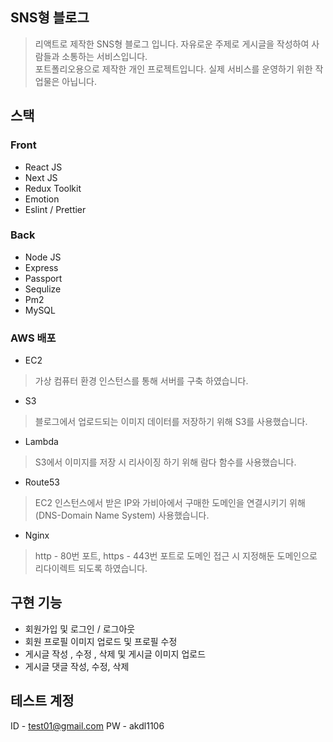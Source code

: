 ## SNS형 블로그
>리액트로 제작한 SNS형 블로그 입니다. 자유로운 주제로 게시글을 작성하여 사람들과 소통하는 서비스입니다.  
포트폴리오용으로 제작한 개인 프로젝트입니다. 실제 서비스를 운영하기 위한 작업물은 아닙니다.

## 스택

### Front
- React JS
- Next JS
- Redux Toolkit
- Emotion
- Eslint / Prettier

### Back
- Node JS
- Express
- Passport
- Sequlize
- Pm2
- MySQL

### AWS 배포
- EC2
>가상 컴퓨터 환경 인스턴스를 통해 서버를 구축 하였습니다.
- S3
>블로그에서 업로드되는 이미지 데이터를 저장하기 위해 S3를 사용했습니다.
- Lambda
>S3에서 이미지를 저장 시 리사이징 하기 위해 람다 함수를 사용했습니다.
- Route53
>EC2 인스턴스에서 받은 IP와 가비아에서 구매한 도메인을 연결시키기 위해(DNS-Domain Name System) 사용했습니다.
- Nginx
>http - 80번 포트, https - 443번 포트로 도메인 접근 시 지정해둔 도메인으로 리다이렉트 되도록 하였습니다.

## 구현 기능
- 회원가입 및 로그인 / 로그아웃
- 회원 프로필 이미지 업로드 및 프로필 수정
- 게시글 작성 , 수정 , 삭제 및 게시글 이미지 업로드
- 게시글 댓글 작성, 수정, 삭제

## 테스트 계정
ID - test01@gmail.com
PW - akdl1106
